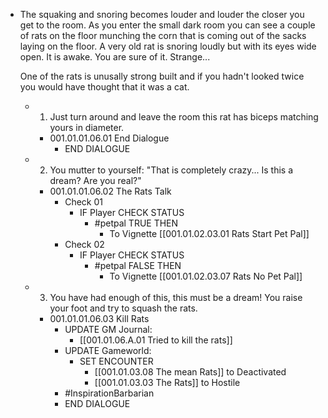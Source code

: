 - The squaking and snoring becomes louder and louder the closer you get to the room. As you enter the small dark room you can see a couple of rats on the floor munching the corn that is coming out of the sacks laying on the floor. A very old rat is snoring loudly but with its eyes wide open. It is awake. You are sure of it. Strange... 
  
  One of the rats is unusally strong built and if you hadn't looked twice you would have thought that it was a cat.
	- 1. Just turn around and leave the room this rat has biceps matching yours in diameter.
		- 001.01.01.06.01 End Dialogue
			- END DIALOGUE
	- 2. You mutter to yourself: "That is completely crazy... Is this a dream? Are you real?"
		- 001.01.01.06.02 The Rats Talk
			- Check 01
				- IF Player CHECK STATUS
					- #petpal TRUE THEN
						- To Vignette [[001.01.02.03.01 Rats Start Pet Pal]]
			- Check 02
				- IF Player CHECK STATUS
					- #petpal FALSE THEN
						- To Vignette [[001.01.02.03.07 Rats No Pet Pal]]
	- 3. You have had enough of this, this must be a dream! You raise your foot and try to squash the rats.
		- 001.01.01.06.03 Kill Rats
			- UPDATE GM Journal:
				- [[001.01.06.A.01 Tried to kill the rats]]
			- UPDATE Gameworld:
				- SET ENCOUNTER
					- [[001.01.03.08 The mean Rats]] to Deactivated
					- [[001.01.03.03 The Rats]] to Hostile
			- #InspirationBarbarian
			- END DIALOGUE